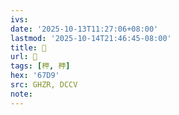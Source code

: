 ```yaml
---
ivs:
date: '2025-10-13T11:27:06+08:00'
lastmod: '2025-10-14T21:46:45-08:00'
title: 󰕠
url: 󰕠
tags: [柙, 柙]
hex: '67D9'
src: GHZR, DCCV
note:
---
```

